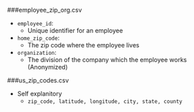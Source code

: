 ###employee_zip_org.csv

* `employee_id`: 
  * Unique identifier for an employee
* `home_zip_code`: 
  * The zip code where the employee lives
* `organization`: 
  * The division of the company which the employee works (Anonymized)

###us_zip_codes.csv

* Self explanitory
  * `zip_code, latitude, longitude, city, state, county`

